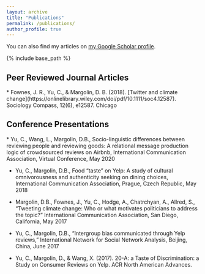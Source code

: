```yaml
---
layout: archive
title: "Publications"
permalink: /publications/
author_profile: true
---
```


You can also find my articles on <a href="https://scholar.google.com/citations?hl=en&user=_OrVC4MAAAAJ">my Google Scholar profile</a>.

{% include base_path %}

<h2>Peer Reviewed Journal Articles</h2>
* Fownes, J. R., Yu, C., & Margolin, D. B. (2018). [Twitter and climate change](https://onlinelibrary.wiley.com/doi/pdf/10.1111/soc4.12587). Sociology Compass, 12(6), e12587.
Chicago	

<h2>Conference Presentations</h2>
* Yu, C., Wang, L., Margolin, D.B., Socio-linguistic differences between reviewing people and reviewing goods: A relational message production logic of crowdsourced reviews on Airbnb, International Communication Association, Virtual Conference, May 2020

* Yu, C., Margolin, D.B., Food “taste” on Yelp: A study of cultural omnivorousness and authenticity seeking on dining choices, International Communication Association, Prague, Czech Republic, May 2018

* Margolin, D.B., Fownes, J., Yu, C., Hodge, A., Chatrchyan, A., Allred, S., “Tweeting climate change: Who or what motivates politicians to address the topic?” International Communication Association, San Diego, California, May 2017

* Yu, C., Margolin, D.B., “Intergroup bias communicated through Yelp reviews,” International Network for Social Network Analysis, Beijing, China, June 2017

* Yu, C., Margolin, D., & Wang, X. (2017). 20-A: a Taste of Discrimination: a Study on Consumer Reviews on Yelp. ACR North American Advances.
